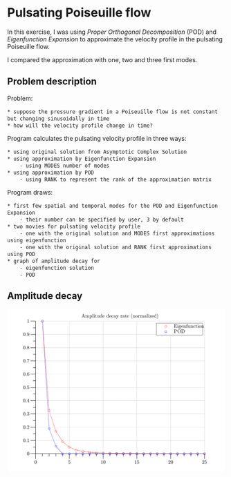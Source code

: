 # Pulsating Poiseuille flow

In this exercise, I was using *Proper Orthogonal Decomposition* (POD) and *Eigenfunction Expansion* to approximate the velocity profile in the pulsating Poiseuille flow.

I compared the approximation with one, two and three first modes.

## Problem description

Problem:

	* suppose the pressure gradient in a Poiseuille flow is not constant but changing sinusoidally in time
	* how will the velocity profile change in time?

Program calculates the pulsating velocity profile in three ways:

	* using original solution from Asymptotic Complex Solution
	* using approximation by Eigenfunction Expansion
		- using MODES number of modes
	* using approximation by POD					
		- using RANK to represent the rank of the approximation matrix

Program draws:

	* first few spatial and temporal modes for the POD and Eigenfunction Expansion
		- their number can be specified by user, 3 by default
	* two movies for pulsating velocity profile
		- one with the original solution and MODES first approximations using eigenfunction
		- one with the original solution and RANK first approximations using POD
	* graph of amplitude decay for
		- eigenfunction solution
		- POD

## Amplitude decay

![Screenshot](Amplitude_decay.png)
